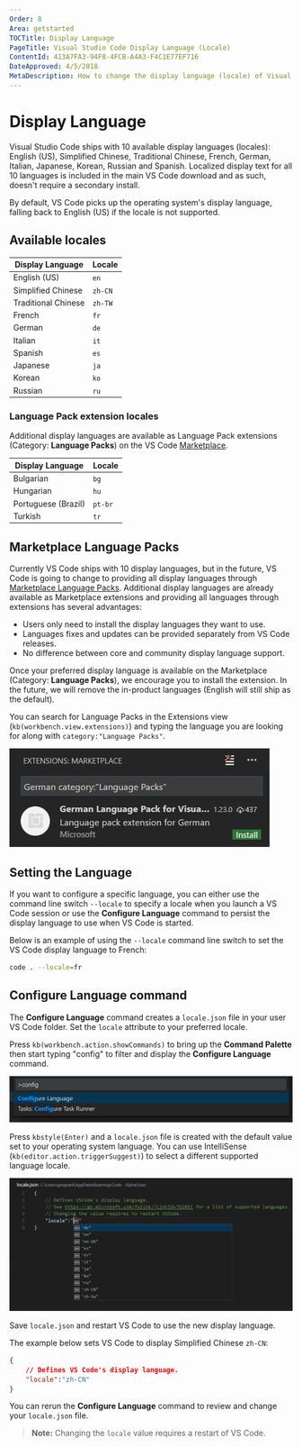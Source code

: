 ```yaml
---
Order: 8
Area: getstarted
TOCTitle: Display Language
PageTitle: Visual Studio Code Display Language (Locale)
ContentId: 413A7FA3-94F8-4FCB-A4A3-F4C1E77EF716
DateApproved: 4/5/2018
MetaDescription: How to change the display language (locale) of Visual Studio Code.
---
```

# Display Language

Visual Studio Code ships with 10 available display languages (locales): English (US), Simplified Chinese, Traditional Chinese, French, German, Italian, Japanese, Korean, Russian and Spanish.  Localized display text for all 10 languages is included in the main VS Code download and as such, doesn't require a secondary install.

By default, VS Code picks up the operating system's display language, falling back to English (US) if the locale is not supported.

## Available locales

Display Language | Locale
-----------------|-------
English (US) | `en`
Simplified Chinese | `zh-CN`
Traditional Chinese | `zh-TW`
French | `fr`
German | `de`
Italian | `it`
Spanish | `es`
Japanese | `ja`
Korean | `ko`
Russian | `ru`

### Language Pack extension locales

Additional display languages are available as Language Pack extensions (Category: **Language Packs**) on the VS Code [Marketplace](https://marketplace.visualstudio.com/vscode).

Display Language | Locale
-----------------|-------
Bulgarian | `bg`
Hungarian | `hu`
Portuguese (Brazil) | `pt-br`
Turkish | `tr`

## Marketplace Language Packs

Currently VS Code ships with 10 display languages, but in the future, VS Code is going to change to providing all display languages through [Marketplace Language Packs](https://marketplace.visualstudio.com/search?target=VSCode&category=Language%20Packs&sortBy=Downloads). Additional display languages are already available as Marketplace extensions and providing all languages through extensions has several advantages:

* Users only need to install the display languages they want to use.
* Languages fixes and updates can be provided separately from VS Code releases.
* No difference between core and community display language support.

Once your preferred display language is available on the Marketplace (Category: **Language Packs**), we encourage you to install the extension. In the future, we will remove the in-product languages (English will still ship as the default).

You can search for Language Packs in the Extensions view (`kb(workbench.view.extensions)`) and typing the language you are looking for along with `category:"Language Packs"`.

![German Language Pack](images/locales/german-language-pack.png)

## Setting the Language

If you want to configure a specific language, you can either use the command line switch `--locale` to specify a locale when you launch a VS Code session or use the **Configure Language** command to persist the display language to use when VS Code is started.

Below is an example of using the `--locale` command line switch to set the VS Code display language to French:

```bash
code . --locale=fr
```

## Configure Language command

The **Configure Language** command creates a `locale.json` file in your user VS Code folder.  Set the `locale` attribute to your preferred locale.

Press `kb(workbench.action.showCommands)` to bring up the **Command Palette** then start typing "config" to filter and display the **Configure Language** command.

![configure language command ](images/locales/configure-language-command.png)

Press `kbstyle(Enter)` and a `locale.json` file is created with the default value set to your operating system language. You can use IntelliSense (`kb(editor.action.triggerSuggest)`) to select a different supported language locale.

![locale IntelliSense](images/locales/locale-intellisense.png)

Save `locale.json` and restart VS Code to use the new display language.

The example below sets VS Code to display Simplified Chinese `zh-CN`:

```json
{
    // Defines VS Code's display language.
    "locale":"zh-CN"
}
```

You can rerun the **Configure Language** command to review and change your `locale.json` file.

>**Note:** Changing the `locale` value requires a restart of VS Code.
